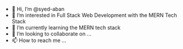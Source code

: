 - 👋 Hi, I’m @syed-aban
- 👀 I’m interested in Full Stack Web Development with the MERN Tech Stack
- 🌱 I’m currently learning the MERN tech stack
- 💞️ I’m looking to collaborate on ...
- 📫 How to reach me ...

<!---
syed-aban/syed-aban is a ✨ special ✨ repository because its `README.md` (this file) appears on your GitHub profile.
You can click the Preview link to take a look at your changes.
--->
